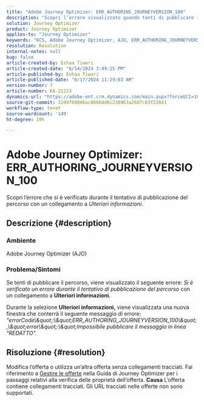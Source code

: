 ```yaml
---
title: "Adobe Journey Optimizer: ERR_AUTHORING_JOURNEYVERSION_100"
description: "Scopri l’errore visualizzato quando tenti di pubblicare il percorso."
solution: Journey Optimizer
product: Journey Optimizer
applies-to: "Journey Optimizer"
keywords: "KCS, Adobe Journey Optimizer, AJO, ERR_AUTHORING_JOURNEYVERSION_100, pubblica percorso"
resolution: Resolution
internal-notes: null
bug: false
article-created-by: Eshaa Tiwari
article-created-date: "6/14/2024 3:49:25 PM"
article-published-by: Eshaa Tiwari
article-published-date: "6/17/2024 11:29:03 AM"
version-number: 7
article-number: KA-21223
dynamics-url: "https://adobe-ent.crm.dynamics.com/main.aspx?forceUCI=1&pagetype=entityrecord&etn=knowledgearticle&id=372117a9-652a-ef11-840a-6045bd029b18"
source-git-commit: 3249769846ac88664d6c238963a2687c83f22041
workflow-type: tm+mt
source-wordcount: '149'
ht-degree: 19%

---
```


# Adobe Journey Optimizer: ERR_AUTHORING_JOURNEYVERSION_100


Scopri l’errore che si è verificato durante il tentativo di pubblicazione del percorso con un collegamento a *Ulteriori informazioni.*

## Descrizione {#description}


### <b>Ambiente</b>

Adobe Journey Optimizer (AJO)

### <b>Problema/Sintomi</b>

Se tenti di pubblicare il percorso, viene visualizzato il seguente errore: *Si è verificato un errore durante il tentativo di pubblicazione del percorso* con un collegamento a <b>Ulteriori informazioni.</b>

Durante la selezione <b>Ulteriori informazioni,</b> viene visualizzata una nuova finestra che conterrà il seguente messaggio di errore:
*&quot;errorCode\\\&quot;:\\\&quot;ERR_AUTHORING_JOURNEYVERSION_100\\\&quot;,\\\&quot;error\\\&quot;:\\\&quot;Impossibile pubblicare il messaggio in linea &quot;REDATTO&quot;.*

## Risoluzione {#resolution}


Modifica l’offerta o utilizza un’altra offerta senza collegamenti tracciati. Fai riferimento a [Gestire le offerte](https://experienceleague.adobe.com/docs/journey-optimizer/using/offer-decisioning/managing-offers-in-the-offer-library/configure-offers/creating-personalized-offers.html?lang=it#offer-list) nella Guida di Journey Optimizer per i passaggi relativi alla verifica delle proprietà dell’offerta.
<b>Causa</b>
L’offerta contiene collegamenti tracciati. Gli URL tracciati nelle offerte non sono supportati.
